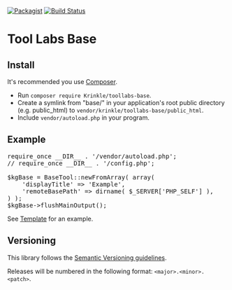 [![Packagist](https://img.shields.io/packagist/v/Krinkle/toollabs-base.svg?style=flat)](https://packagist.org/packages/Krinkle/toollabs-base) [![Build Status](https://travis-ci.org/Krinkle/toollabs-base.svg?branch=master)](https://travis-ci.org/Krinkle/toollabs-base)

# Tool Labs Base

## Install

It's recommended you use [Composer](https://getcomposer.org).

* Run `composer require Krinkle/toollabs-base`.
* Create a symlink from "base/" in your application's root public directory (e.g. public_html) to `vendor/krinkle/toollabs-base/public_html`.
* Include `vendor/autoload.php` in your program.

## Example

<pre lang="php">
require_once __DIR__ . '/vendor/autoload.php';
// require_once __DIR__ . '/config.php';

$kgBase = BaseTool::newFromArray( array(
	'displayTitle' => 'Example',
	'remoteBasePath' => dirname( $_SERVER['PHP_SELF'] ),
) );
$kgBase->flushMainOutput();
</pre>

See [Template](/template) for an example.

## Versioning

This library follows the [Semantic Versioning guidelines](https://semver.org/).

Releases will be numbered in the following format: `<major>.<minor>.<patch>`.
